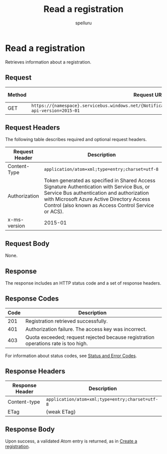 ﻿---
title: "Read a registration"
ms.custom: ""
ms.date: "2019-04-05"
ms.prod: "azure"
ms.reviewer: ""
ms.service: "notification-hubs"
ms.suite: ""
ms.tgt_pltfrm: ""
ms.topic: "reference"
author: "spelluru"
ms.author: "spelluru"
manager: "timlt"

---

# Read a registration
Retrieves information about a registration.

## Request

| Method | Request URI | HTTP version |
| ------ | ----------- | ------------ |
| GET | `https://{namespace}.servicebus.windows.net/{NotificationHub}/registrations/<registrationId>?api-version=2015-01` | HTTP/1.1 |

## Request Headers

The following table describes required and optional request headers.

| Request Header | Description | 
| -------------- | ----------- | 
| Content-Type | `application/atom+xml;type=entry;charset=utf-8` |
| Authorization | Token generated as specified in Shared Access Signature Authentication with Service Bus, or Service Bus authentication and authorization with Microsoft Azure Active Directory Access Control (also known as Access Control Service or ACS). |
| x-ms-version | 2015-01 |

## Request Body

None.

## Response

The response includes an HTTP status code and a set of response headers.

## Response Codes

| Code | Description |
| ---- | ----------- | 
| 201 | Registration retrieved successfully. |
| 401 | Authorization failure. The access key was incorrect. |
| 403 | Quota exceeded; request rejected because registration operations rate is too high. |


For information about status codes, see [Status and Error Codes](/rest/api/storageservices/Common-REST-API-Error-Codes).

## Response Headers

| Response Header | Description |
| --------------- | ----------- |
| Content-type | `application/atom+xml;type=entry;charset=utf-8` |
| ETag | {weak ETag} |


## Response Body

Upon success, a validated Atom entry is returned, as in [Create a registration](create-registration.md).

